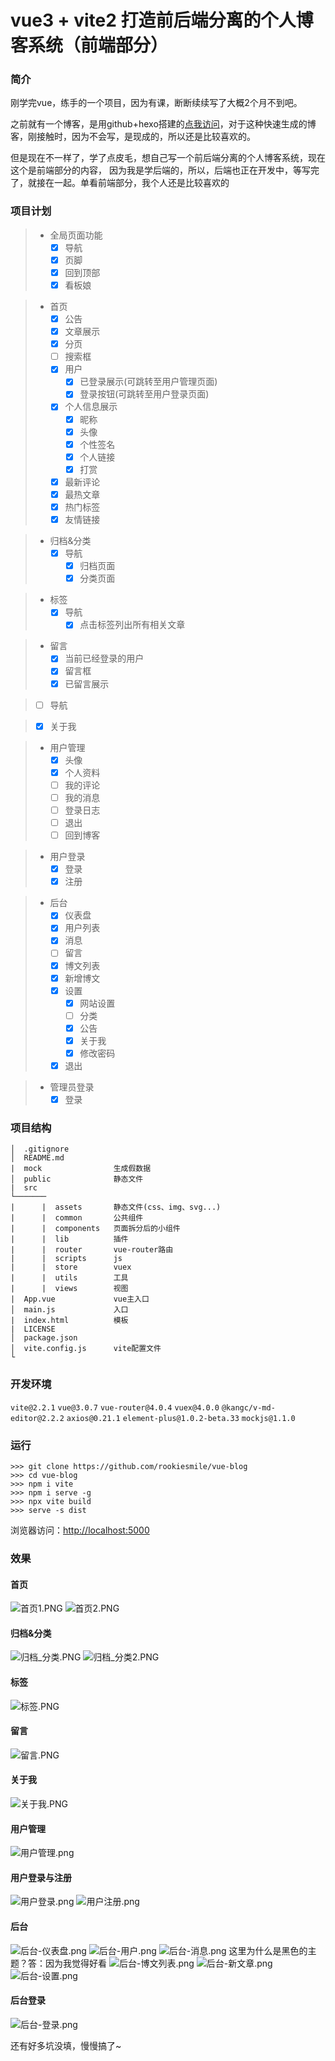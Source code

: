 # vue3 + vite2 打造前后端分离的个人博客系统（前端部分）

### 简介
刚学完vue，练手的一个项目，因为有课，断断续续写了大概2个月不到吧。

之前就有一个博客，是用github+hexo搭建的[点我访问](https://liuyangxiong.cn)，对于这种快速生成的博客，刚接触时，因为不会写，是现成的，所以还是比较喜欢的。

但是现在不一样了，学了点皮毛，想自己写一个前后端分离的个人博客系统，现在这个是前端部分的内容，
因为我是学后端的，所以，后端也正在开发中，等写完了，就接在一起。单看前端部分，我个人还是比较喜欢的

### 项目计划
> - 全局页面功能
>    - [x] 导航 
>    - [x] 页脚
>    - [x] 回到顶部
>    - [x] 看板娘
    

> - 首页 
>   - [x] 公告
>   - [x] 文章展示
>   - [x] 分页
>   - [ ] 搜索框
>   - [x] 用户
>     - [x] 已登录展示(可跳转至用户管理页面)
>     - [x] 登录按钮(可跳转至用户登录页面)
>   - [x] 个人信息展示
>     - [x] 昵称
>     - [x] 头像
>     - [x] 个性签名
>     - [x] 个人链接
>     - [x] 打赏
>   - [x] 最新评论
>   - [x] 最热文章
>   - [x] 热门标签
>   - [x] 友情链接
    
> - 归档&分类
>    - [x] 导航
>        - [x] 归档页面
>        - [x] 分类页面
    
> - 标签
>    - [x] 导航
>        - [x] 点击标签列出所有相关文章
    
> - 留言
>    - [x] 当前已经登录的用户
>    - [x] 留言框
>    - [x] 已留言展示
    
> - [ ] 导航

> - [x] 关于我

> - 用户管理
>    - [x] 头像
>    - [x] 个人资料
>    - [ ] 我的评论
>    - [ ] 我的消息
>    - [ ] 登录日志
>    - [ ] 退出
>    - [ ] 回到博客

> - 用户登录
>   - [x] 登录
>   - [x] 注册

> - 后台
>    - [x] 仪表盘
>    - [x] 用户列表
>    - [x] 消息
>    - [ ] 留言
>    - [x] 博文列表
>    - [x] 新增博文
>    - [x] 设置
>        - [x] 网站设置
>        - [ ] 分类
>        - [x] 公告
>        - [x] 关于我
>        - [x] 修改密码
>    - [x] 退出

> - 管理员登录
>   - [x] 登录

### 项目结构

```text
│  .gitignore
│  README.md     
|  mock                生成假数据
│  public              静态文件
|  src                 
└───────
|      |  assets       静态文件(css、img、svg...)
|      |  common       公共组件
|      |  components   页面拆分后的小组件
|      |  lib          插件
|      |  router       vue-router路由
|      |  scripts      js
|      |  store        vuex
|      |  utils        工具
|      |  views        视图
|  App.vue             vue主入口
│  main.js             入口
|  index.html          模板
|  LICENSE             
│  package.json        
│  vite.config.js      vite配置文件
└
```

### 开发环境

`vite@2.2.1`
`vue@3.0.7`
`vue-router@4.0.4`
`vuex@4.0.0`
`@kangc/v-md-editor@2.2.2`
`axios@0.21.1`
`element-plus@1.0.2-beta.33`
`mockjs@1.1.0`

### 运行

``` shell
>>> git clone https://github.com/rookiesmile/vue-blog
>>> cd vue-blog
>>> npm i vite
>>> npm i serve -g
>>> npx vite build
>>> serve -s dist
```

浏览器访问：[http://localhost:5000](http://localhost:5000)

### 效果

#### 首页
![首页1.PNG](https://i.loli.net/2021/05/03/GHSoYLivaxmsT4Q.png)
![首页2.PNG](https://i.loli.net/2021/05/03/OZB7FTgo2ynK9Ja.png)

#### 归档&分类
![归档_分类.PNG](https://i.loli.net/2021/05/03/HQxXoKrdGPk5DhZ.png)
![归档_分类2.PNG](https://i.loli.net/2021/05/03/JskzXHMYZNIc5eo.png)

#### 标签
![标签.PNG](https://i.loli.net/2021/05/03/SrzUcwaCoYdk4y5.png)

#### 留言
![留言.PNG](https://i.loli.net/2021/05/03/wXF93eA4tC7G6hL.png)

#### 关于我
![关于我.PNG](https://i.loli.net/2021/05/03/yY2bvxc8NXeznqE.png)

#### 用户管理
![用户管理.png](https://i.loli.net/2021/05/03/sfZozaKJ1qTUmGx.png)

#### 用户登录与注册
![用户登录.png](https://i.loli.net/2021/05/03/CJp1mEdnrDSvtj5.png)
![用户注册.png](https://i.loli.net/2021/05/03/bw563AUE9xLvRu8.png)

#### 后台
![后台-仪表盘.png](https://i.loli.net/2021/05/03/bczpYMLhdnoCr5K.png)
![后台-用户.png](https://i.loli.net/2021/05/03/fxLdGKmVAQtnCbX.png)
![后台-消息.png](https://i.loli.net/2021/05/03/4uoAhSbl8XsIECH.png)
这里为什么是黑色的主题？答：因为我觉得好看
![后台-博文列表.png](https://i.loli.net/2021/05/03/bRMxqWZQC7kF6dj.png)
![后台-新文章.png](https://i.loli.net/2021/05/03/9MbEAiXZpmHGKe7.png)
![后台-设置.png](https://i.loli.net/2021/05/03/HXdBloaIWcQ9mP2.png)

#### 后台登录
![后台-登录.png](https://i.loli.net/2021/05/03/gaTKtO9h4Dyfx1G.png)

还有好多坑没填，慢慢搞了~